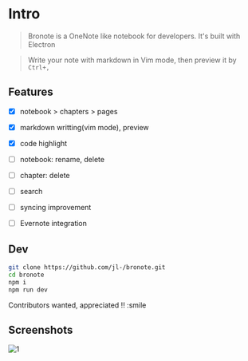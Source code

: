 # Intro
> Bronote is a OneNote like notebook for developers. It's built with Electron

> Write your note with markdown in Vim mode, then preview it by `Ctrl+,`


## Features
- [x] notebook > chapters > pages
- [x] markdown writting(vim mode), preview
- [x] code highlight
- [ ] notebook: rename, delete
- [ ] chapter: delete
- [ ] search
- [ ] syncing improvement
- [ ] Evernote integration


## Dev
```bash
git clone https://github.com/jl-/bronote.git
cd bronote
npm i
npm run dev
```
Contributors wanted, appreciated !! :smile


## Screenshots
![1](https://cloud.githubusercontent.com/assets/6291986/16496219/81ab6000-3f23-11e6-9538-05afc59b564d.png)

